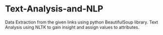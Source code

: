 # Text-Analysis-and-NLP
Data Extraction from the given links using python BeautifulSoup library. Text Analysis using NLTK to gain insight and assign values to attributes.
